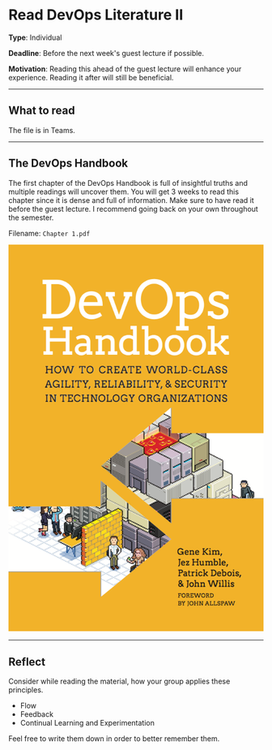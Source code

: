 # Read DevOps Literature II

**Type**: Individual

**Deadline**: Before the next week's guest lecture if possible. 

**Motivation**: Reading this ahead of the guest lecture will enhance your experience. Reading it after will still be beneficial. 

---

## What to read

The file is in Teams.

---

## The DevOps Handbook

The first chapter of the DevOps Handbook is full of insightful truths and multiple readings will uncover them. You will get 3 weeks to read this chapter since it is dense and full of information. Make sure to have read it before the guest lecture. I recommend going back on your own throughout the semester. 

Filename: `Chapter 1.pdf`

<img src="./devops_handbook.png" alt="DevOps Handbook"/>

---

## Reflect

Consider while reading the material, how your group applies these principles.

- Flow
- Feedback
- Continual Learning and Experimentation

Feel free to write them down in order to better remember them. 

<!-- ## The Phoenix Project - Excerpt

This is part of the novel about implementing DevOps at a fictional company where the protagonist "sees the light". 
It's meant to be a light read to show an interesting medium of conveying DevOps principles in. 
You are not expected to understand who the people are but in case you are curious:

Characters: 
- Erik: Mysterious and philosophical IT guru, guiding mentor.
- Chris: Diligent, competent Head of IT Operations.
- John: Overwhelmed, cynical, but skilled IT security manager.
- Steve: Stressed, results-driven, CEO of the company.

<img src="./the_phoenix_project.png" alt="The Phoenix Project"/>

Filename: `The Phoenix Project - Excerpt` -->

